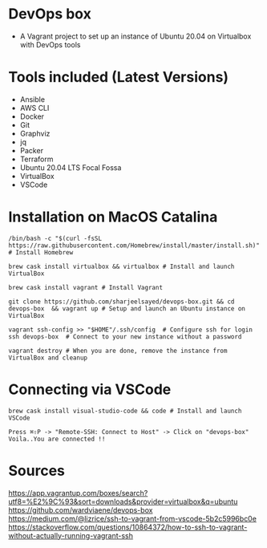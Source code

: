 # DevOps box

* A Vagrant project to set up an instance of Ubuntu 20.04 on Virtualbox with DevOps tools

# Tools included (Latest Versions)
* Ansible
* AWS CLI
* Docker
* Git
* Graphviz
* jq
* Packer
* Terraform
* Ubuntu 20.04 LTS Focal Fossa
* VirtualBox
* VSCode

# Installation on MacOS Catalina
```shell
/bin/bash -c "$(curl -fsSL https://raw.githubusercontent.com/Homebrew/install/master/install.sh)" # Install Homebrew

brew cask install virtualbox && virtualbox # Install and launch VirtualBox

brew cask install vagrant # Install Vagrant

git clone https://github.com/sharjeelsayed/devops-box.git && cd devops-box  && vagrant up # Setup and launch an Ubuntu instance on VirtualBox

vagrant ssh-config >> "$HOME"/.ssh/config  # Configure ssh for login
ssh devops-box  # Connect to your new instance without a password

vagrant destroy # When you are done, remove the instance from VirtualBox and cleanup  
```

# Connecting via VSCode
```shell
brew cask install visual-studio-code && code # Install and launch VSCode  

Press ⌘⇧P -> "Remote-SSH: Connect to Host" -> Click on "devops-box"  
Voila..You are connected !!
```
  

# Sources
https://app.vagrantup.com/boxes/search?utf8=%E2%9C%93&sort=downloads&provider=virtualbox&q=ubuntu  
https://github.com/wardviaene/devops-box  
https://medium.com/@lizrice/ssh-to-vagrant-from-vscode-5b2c5996bc0e  
https://stackoverflow.com/questions/10864372/how-to-ssh-to-vagrant-without-actually-running-vagrant-ssh  